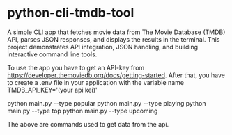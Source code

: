 # python-cli-tmdb-tool
A simple CLI app that fetches movie data from The Movie Database (TMDB) API, parses JSON responses, and displays the results in the terminal. This project demonstrates API integration, JSON handling, and building interactive command line tools.

To use the app you have to get an API-key from https://developer.themoviedb.org/docs/getting-started. After that, you have to create a .env file in your application with the variable name TMDB_API_KEY='(your api kei)'

 python main.py --type popular
 python main.py --type playing
 python main.py --type top
 python main.py --type upcoming

 The above are commands used to get data from the api.
